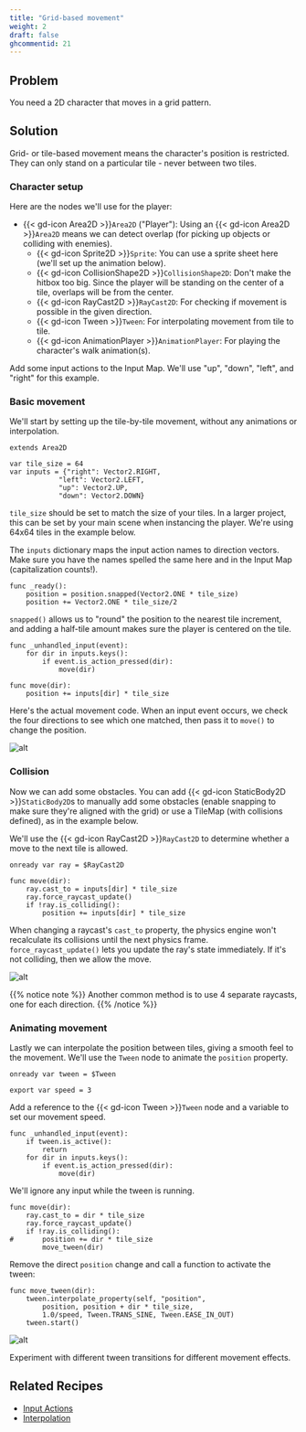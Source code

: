 ```yaml
---
title: "Grid-based movement"
weight: 2
draft: false
ghcommentid: 21
---
```


## Problem

You need a 2D character that moves in a grid pattern.

## Solution

Grid- or tile-based movement means the character's position is restricted. They can only stand on a particular tile - never between two tiles.

### Character setup

Here are the nodes we'll use for the player:

- {{< gd-icon Area2D >}}`Area2D` ("Player"): Using an {{< gd-icon Area2D >}}`Area2D` means we can detect overlap (for picking up objects or colliding with enemies).
  - {{< gd-icon Sprite2D >}}`Sprite`: You can use a sprite sheet here (we'll set up the animation below).
  - {{< gd-icon CollisionShape2D >}}`CollisionShape2D`: Don't make the hitbox too big. Since the player will be standing on the center of a tile, overlaps will be from the center.
  - {{< gd-icon RayCast2D >}}`RayCast2D`: For checking if movement is possible in the given direction.
  - {{< gd-icon Tween >}}`Tween`: For interpolating movement from tile to tile.
  - {{< gd-icon AnimationPlayer >}}`AnimationPlayer`: For playing the character's walk animation(s).

Add some input actions to the Input Map. We'll use "up", "down", "left", and "right" for this example.

### Basic movement

We'll start by setting up the tile-by-tile movement, without any animations
or interpolation.

```gdscript
extends Area2D

var tile_size = 64
var inputs = {"right": Vector2.RIGHT,
            "left": Vector2.LEFT,
            "up": Vector2.UP,
            "down": Vector2.DOWN}
```

`tile_size` should be set to match the size of your tiles. In a larger project, this can be set by your main scene when instancing the player. We're using 64x64 tiles in the example below.

The `inputs` dictionary maps the input action names to direction vectors. Make sure you have the names spelled the same here and in the Input Map (capitalization counts!).

```gdscript
func _ready():
    position = position.snapped(Vector2.ONE * tile_size)
    position += Vector2.ONE * tile_size/2
```

`snapped()` allows us to "round" the position to the nearest tile increment, and adding a half-tile amount makes sure the player is centered on the tile.

```gdscript
func _unhandled_input(event):
    for dir in inputs.keys():
        if event.is_action_pressed(dir):
            move(dir)

func move(dir):
    position += inputs[dir] * tile_size
```

Here's the actual movement code. When an input event occurs, we check the four directions to see which one matched, then pass it to `move()` to change the position.

![alt](/godot_recipes/3.x/img/grid_example1.gif)

### Collision

Now we can add some obstacles. You can add {{< gd-icon StaticBody2D >}}`StaticBody2D`s to manually add some obstacles (enable snapping to make sure they're aligned with the grid) or use a TileMap (with collisions defined), as in the example below.

We'll use the {{< gd-icon RayCast2D >}}`RayCast2D` to determine whether a move to the next tile is allowed.

```gdscript
onready var ray = $RayCast2D

func move(dir):
    ray.cast_to = inputs[dir] * tile_size
    ray.force_raycast_update()
    if !ray.is_colliding():
        position += inputs[dir] * tile_size
```

When changing a raycast's `cast_to` property, the physics engine won't recalculate its collisions until the next physics frame. `force_raycast_update()` lets you update the ray's state immediately. If it's not colliding, then we allow the move.

![alt](/godot_recipes/3.x/img/grid_example2.gif)

{{% notice note %}}
Another common method is to use 4 separate raycasts, one for each direction.
{{% /notice %}}

### Animating movement

Lastly we can interpolate the position between tiles, giving a smooth feel to the movement. We'll use the `Tween` node to animate the `position` property.

```gdscript
onready var tween = $Tween

export var speed = 3
```

Add a reference to the {{< gd-icon Tween >}}`Tween` node and a variable to set our movement speed.

```gdscript
func _unhandled_input(event):
    if tween.is_active():
        return
    for dir in inputs.keys():
        if event.is_action_pressed(dir):
            move(dir)
```

We'll ignore any input while the tween is running.

```gdscript
func move(dir):
    ray.cast_to = dir * tile_size
    ray.force_raycast_update()
    if !ray.is_colliding():
#		position += dir * tile_size
        move_tween(dir)
```

Remove the direct `position` change and call a function to activate the tween:

```gdscript
func move_tween(dir):
    tween.interpolate_property(self, "position",
        position, position + dir * tile_size,
        1.0/speed, Tween.TRANS_SINE, Tween.EASE_IN_OUT)
    tween.start()
```

![alt](/godot_recipes/3.x/img/grid_example3.gif)

Experiment with different tween transitions for different movement effects.

<!-- You can download a complete project of this example: [grid_based_movement.zip](/godot_recipes/3.x/files/grid_based_movement.zip) -->

## Related Recipes

- [Input Actions](/godot_recipes/3.x/input/input_actions/)
- [Interpolation](/godot_recipes/3.x/math/interpolation/)